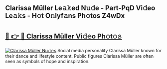 ## Clarissa Müller Le𝚊𝚔ed N𝚞𝚍e - Part-PqD Vi𝚍eo Le𝚊𝚔s - H𝚘t O𝚗lyf𝚊ns Ph𝚘tos Z4wDx

# <h2><a href="http://hf8gqt.feru.top/?c=Clarissa+M%c3%bcller">🔗 👉 🔴 Clarissa Müller Vi𝚍𝚎o Ph𝚘t𝚘𝚜</a></h2>

[![Clarissa Müller Nu𝚍𝚎s](https://i.imgur.com/0TWrTi3.gif)](http://hf8gqt.feru.top/?c=Clarissa+M%c3%bcller)
Social media personality Clarissa Müller known for their dance and lifestyle content. Public figures Clarissa Müller are often seen as symbols of hope and inspiration. 
